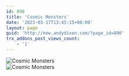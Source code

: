 ```yaml
---
id: 890
title: 'Cosmic Monsters'
date: '2023-03-17T13:45:15+00:00'
layout: page
guid: 'http://new.andydixon.com/?page_id=890'
trx_addons_post_views_count:
    - '1'
---
```


![Cosmic Monsters](https://i0.wp.com/assets.g8x2.ldn.idrivee2-23.com/posters/Cosmic%20Monsters%2001.jpg?w=1200&ssl=1 "Cosmic Monsters")  
![Cosmic Monsters](https://i0.wp.com/assets.g8x2.ldn.idrivee2-23.com/posters/Cosmic%20Monsters%2002.jpg?w=1200&ssl=1 "Cosmic Monsters")